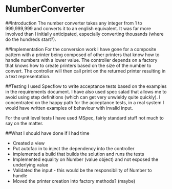 NumberConverter
===============

##Introduction
  The number converter takes any integer from 1 to 999,999,999 and converts it to an english equivalent. It was far more
  involved than I initially anticipated, especially converting thousands (where do the hundreds start?).
  
##Implementation
  For the conversion work I have gone for a composite pattern with a printer being composed of other printers that know 
  how to handle numbers with a lower value. The controller depends on a factory that knows how to create printers based
  on the size of the number to convert. The controller will then call print on the returned printer resulting in a text
  representation.
  
##Testing
  I used Specflow to write acceptance tests based on the examples in the requirements document. I have also used spec salad that
  allows me to avoid using step definitions (which can get very unwieldy quite quickly). I concentrated on the 
  happy path for the acceptance tests, in a real system I would have written examples of behaviour with invalid input.
  
  For the unit level tests I have used MSpec, fairly standard stuff not much to say on the matter.

##What I should have done if I had time
  * Created a view
  * Put autofac in to inject the dependency into the controller
  * implemented a build that builds the solution and runs the tests
  * Implemented equality on Number (value object) and not exposed the underlying value
  * Validated the input - this would be the responsibility of Number to handle
  * Moved the printer creation into factory methods? (maybe)
  
